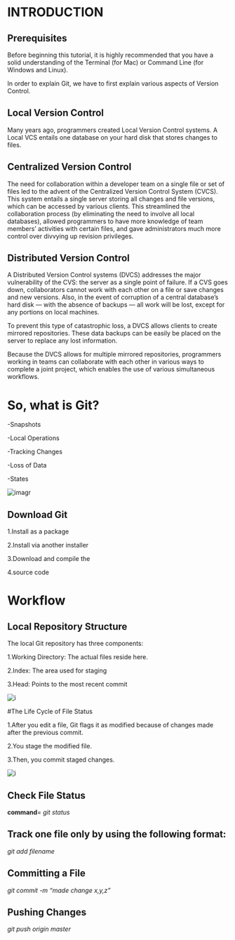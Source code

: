 # INTRODUCTION

## Prerequisites

Before beginning this tutorial, it is highly recommended that you have a solid understanding of the Terminal (for Mac) or Command Line (for Windows and Linux).

In order to explain Git, we have to first explain various aspects of Version Control.

## Local Version Control
Many years ago, programmers created Local Version Control systems. A Local VCS entails one database on your hard disk that stores changes to files.

## Centralized Version Control
The need for collaboration within a developer team on a single file or set of files led to the advent of the Centralized Version Control System (CVCS). This system entails a single server storing all changes and file versions, which can be accessed by various clients. This streamlined the collaboration process (by eliminating the need to involve all local databases), allowed programmers to have more knowledge of team members’ activities with certain files, and gave administrators much more control over divvying up revision privileges.

## Distributed Version Control
A Distributed Version Control systems (DVCS) addresses the major vulnerability of the CVS: the server as a single point of failure. If a CVS goes down, collaborators cannot work with each other on a file or save changes and new versions. Also, in the event of corruption of a central database’s hard disk — with the absence of backups — all work will be lost, except for any portions on local machines.

To prevent this type of catastrophic loss, a DVCS allows clients to create mirrored repositories. These data backups can be easily be placed on the server to replace any lost information.

Because the DVCS allows for multiple mirrored repositories, programmers working in teams can collaborate with each other in various ways to complete a joint project, which enables the use of various simultaneous workflows.

# So, what is Git?

-Snapshots

-Local Operations

-Tracking Changes

-Loss of Data

-States

![imagr](https://blog.udemy.com/wp-content/uploads/2015/08/image066.png)

## Download Git

1.Install as a package

2.Install via another installer

3.Download and compile the

4.source code

# Workflow

## Local Repository Structure

The local Git repository has three components:

1.Working Directory: The actual files reside here.

2.Index: The area used for staging

3.Head: Points to the most recent commit

![i](https://blog.udemy.com/wp-content/uploads/2015/08/image036.png)

#The Life Cycle of File Status

1.After you edit a file, Git flags it as modified because of changes made after the previous commit.

2.You stage the modified file.

3.Then, you commit staged 
changes.

![i](https://blog.udemy.com/wp-content/uploads/2015/08/image006.png)

## Check File Status

**command**= *git status*  

## Track one file only by using the following format:

*git add filename*

## Committing a File

*git commit -m “made change x,y,z”*

## Pushing Changes

*git push origin master*



